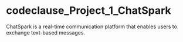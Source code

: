 # codeclause_Project_1_ChatSpark
ChatSpark is a real-time communication platform that enables users to exchange text-based messages.
